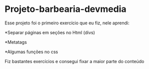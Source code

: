 # Projeto-barbearia-devmedia
Esse projeto foi  o primeiro exercício que eu fiz, nele aprendi: 



*Separar páginas em seções no Html (divs) 

*Metatags

*Algumas funções no css



Fiz bastantes exercícios e consegui fixar a maior parte do conteúdo
